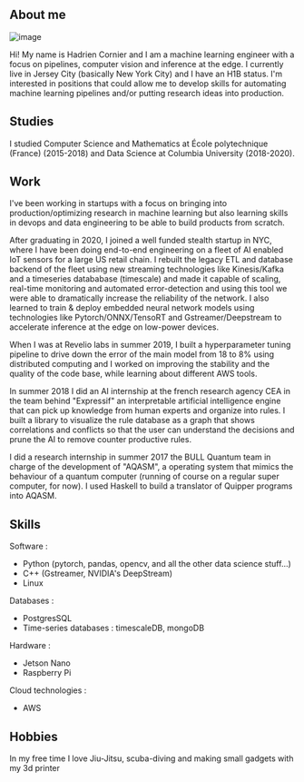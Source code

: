 ## About me

![image]({{site.url}}/images/deepdreampic.png) 


Hi! My name is Hadrien Cornier and I am a machine learning engineer with a focus on pipelines, computer vision and inference at the edge.
I currently live in Jersey City (basically New York City) and I have an H1B status.
I'm interested in positions that could allow me to develop skills for automating machine learning pipelines and/or putting research ideas into production.

## Studies
I studied Computer Science and Mathematics at École polytechnique (France) (2015-2018) and Data Science at Columbia University (2018-2020).

## Work

I've been working in startups with a focus on bringing into production/optimizing research in machine learning but also learning skills in devops and data engineering to be able to build products from scratch.

After graduating in 2020, I joined a well funded stealth startup in NYC, where I have been doing end-to-end engineering on a fleet of AI enabled IoT sensors for a large US retail chain. I rebuilt the legacy ETL and database backend of the fleet using new streaming technologies like Kinesis/Kafka and a timeseries datababase (timescale) and made it capable of scaling, real-time monitoring and automated error-detection and using this tool we were able to dramatically increase the reliability of the network. I also learned to train & deploy embedded neural network models using technologies like Pytorch/ONNX/TensoRT and Gstreamer/Deepstream to accelerate inference at the edge on low-power devices.

When I was at Revelio labs in summer 2019, I built a hyperparameter tuning pipeline to drive down the error of the main model from 18 to 8% using distributed computing and I worked on improving the stability and the quality of the code base, while learning about different AWS tools.

In summer 2018 I did an AI internship at the french research agency CEA in the team behind "Expressif" an interpretable artificial intelligence engine that can pick up knowledge from human experts and organize into rules. I built a library to visualize the rule database as a graph that shows correlations and conflicts so that the user can understand the decisions and prune the AI to remove counter productive rules.

I did a research internship in summer 2017 the BULL Quantum team in charge of the development of "AQASM", a operating system that mimics the behaviour of a quantum computer (running of course on a regular super computer, for now). I used Haskell to build a translator of Quipper programs into AQASM.

## Skills
Software :
  - Python (pytorch, pandas, opencv, and all the other data science stuff...) 
  - C++ (Gstreamer, NVIDIA's DeepStream) 
  - Linux

Databases : 
  - PostgresSQL
  - Time-series databases : timescaleDB, mongoDB

Hardware : 
  - Jetson Nano
  - Raspberry Pi

Cloud technologies : 
  - AWS 

## Hobbies
In my free time I love Jiu-Jitsu, scuba-diving and making small gadgets with my 3d printer
